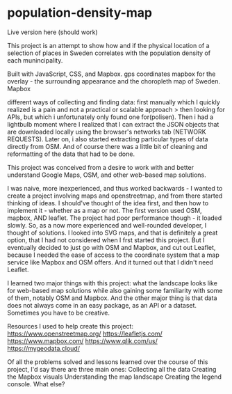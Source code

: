 # population-density-map

Live version <a>here</a> (should work)

This project is an attempt to show how and if the physical location of a selection of places in Sweden correlates with the population density of each munincipality.

Built with JavaScript, CSS, and Mapbox.
gps coordinates
mapbox for the overlay - the surrounding appearance and the choropleth map of Sweden. Mapbox

different ways of collecting and finding data: first manually which I quickly realized is a pain and not a practical or scalable approach > then looking for APIs, but which i unfortunately only found one for(polisen). Then i had a lightbulb moment where I realized that I can extract the JSON objects that are downloaded locally using the browser's networks tab (NETWORK REQUESTS). Later on, i also started extracting particular types of data directly from OSM.
And of course there was a little bit of cleaning and reformatting of the data that had to be done.

This project was conceived from a desire to work with and better understand Google Maps, OSM, and other web-based map solutions.

I was naive, more inexperienced, and thus worked backwards - I wanted to create a project involving maps and openstreetmap, and from there started thinking of ideas. I should've thought of the idea first, and then how to implement it - whether as a map or not.
The first version used OSM, mapbox, AND leaflet.
The project had poor performance though - it loaded slowly.
So, as a now more experienced and well-rounded developer, I thought of solutions. I looked into SVG maps, and that is definitely a great option, that I had not considered when I frst started this project. But I eventually decided to just go with OSM and Mapbox, and cut out Leaflet, because I needed the ease of access to the coordinate system that a map service like Mapbox and OSM offers. And it turned out that I didn't need Leaflet.

I learned two major things with this project: what the landscape looks like for web-based map solutions while also gaining some familiarity with some of them, notably OSM and Mapbox. And the other major thing is that data does not always come in an easy package, as an API or a dataset. Sometimes you have to be creative.

Resources I used to help create this project: https://www.openstreetmap.org/ https://leafletjs.com/ https://www.mapbox.com/ https://www.qlik.com/us/ https://mygeodata.cloud/


Of all the problems solved and lessons learned over the course of this project, I'd say there are three main ones:
Collecting all the data
Creating the Mapbox visuals
Understanding the map landscape
Creating the legend console.
What else?